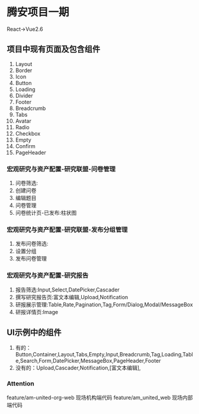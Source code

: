 # 腾安项目一期

React->Vue2.6

## 项目中现有页面及包含组件

1. Layout
2. Border
3. Icon
4. Button
5. Loading
6. Divider
7. Footer
8. Breadcrumb
9. Tabs
10. Avatar
11. Radio
12. Checkbox
13. Empty
14. Confirm
15. PageHeader

### 宏观研究与资产配置-研究联盟-问卷管理

1. 问卷筛选:
2. 创建问卷
3. 编辑题目
4. 问卷管理
5. 问卷统计页-已发布:柱状图

### 宏观研究与资产配置-研究联盟-发布分组管理

1. 发布问卷筛选:
2. 设置分组
3. 发布问卷管理

### 宏观研究与资产配置-研究报告

1. 报告筛选:Input,Select,DatePicker,Cascader
2. 撰写研究报告页:富文本编辑,Upload,Notification
3. 研报展示管理:Table,Rate,Pagination,Tag,Form/Dialog,Modal/MessageBox
4. 研报详情页:Image

## UI示例中的组件

1. 有的：Button,Container,Layout,Tabs,Empty,Input,Breadcrumb,Tag,Loading,Table,Search,Form,DatePicker,MessageBox,PageHeader,Footer
2. 没有的：Upload,Cascader,Notification,[富文本编辑],


### Attention

feature/am-united-org-web 现场机构端代码
feature/am_united_web 现场内部端代码